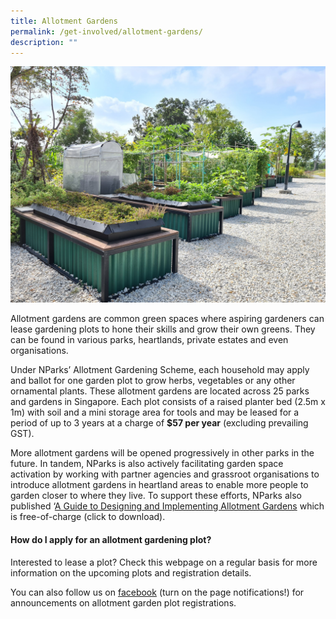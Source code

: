 ```yaml
---
title: Allotment Gardens
permalink: /get-involved/allotment-gardens/
description: ""
---
```

<img src="/images/Garden%20design/allotment%20garden%20at%20jurong%20lake%20gardens%20west.jpg">

<p>Allotment gardens are common green spaces where aspiring gardeners can lease gardening plots to hone their skills and grow their own greens. They can be found in various parks, heartlands, private estates and even organisations.</p>
<p>Under NParks’ Allotment Gardening Scheme, each household may apply and ballot for one garden plot to grow herbs, vegetables or any other ornamental plants. These allotment gardens are located across 25 parks and gardens in Singapore. Each plot consists of a raised planter bed (2.5m x 1m) with soil and a mini storage area for tools and may be leased for a period of up to 3 years at a charge of <b>$57 per year</b> (excluding prevailing GST). </p> 


<p>More allotment gardens will be opened progressively in other parks in the future. In tandem, NParks is also actively facilitating garden space activation by working with partner agencies and grassroot organisations to introduce allotment gardens in heartland areas to enable more people to garden closer to where they live. To support these efforts, NParks also published ‘<a href="https://go.gov.sg/guide-to-design-allotment-gardens">A Guide to Designing and Implementing Allotment Gardens</a> which is free-of-charge (click to download).</p>

<h4>How do I apply for an allotment gardening plot?</h4>
<p>Interested to lease a plot? Check this webpage on a regular basis for more information on the upcoming plots and registration details.</p> 

<p>You can also follow us on <a href="www.facebook.com/nparksbuzz">facebook</a> (turn on the page notifications!) for announcements on allotment garden plot registrations.</p>